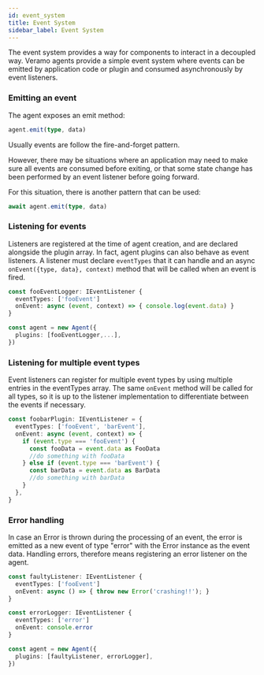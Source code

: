 ```yaml
---
id: event_system
title: Event System
sidebar_label: Event System
---
```


The event system provides a way for components to interact in a decoupled way. Veramo agents provide a simple event system where events can be emitted by application code or plugin and consumed asynchronously by event listeners.

### Emitting an event

The agent exposes an emit method:

```ts
agent.emit(type, data)
```

Usually events are follow the fire-and-forget pattern.

However, there may be situations where an application may need to make sure all events are consumed before exiting, or that some state change has been performed by an event listener before going forward.

For this situation, there is another pattern that can be used:

```ts
await agent.emit(type, data)
```

### Listening for events

Listeners are registered at the time of agent creation, and are declared alongside the plugin array. In fact, agent plugins can also behave as event listeners.
A listener must declare `eventTypes` that it can handle and an async `onEvent({type, data}, context)` method that will be called when an event is fired.

```ts
const fooEventLogger: IEventListener {
  eventTypes: ['fooEvent']
  onEvent: async (event, context) => { console.log(event.data) }
}

const agent = new Agent({
  plugins: [fooEventLogger,...],
})
```

### Listening for multiple event types

Event listeners can register for multiple event types by using multiple entries in the eventTypes array.
The same `onEvent` method will be called for all types, so it is up to the listener implementation to differentiate between the events if necessary.

```ts
const foobarPlugin: IEventListener = {
  eventTypes: ['fooEvent', 'barEvent'],
  onEvent: async (event, context) => {
    if (event.type === 'fooEvent') {
      const fooData = event.data as FooData
      //do something with fooData
    } else if (event.type === 'barEvent') {
      const barData = event.data as BarData
      //do something with barData
    }
  },
}
```

### Error handling

In case an Error is thrown during the processing of an event, the error is emitted as a new event of type "error" with the Error instance as the event data.
Handling errors, therefore means registering an error listener on the agent.

```ts
const faultyListener: IEventListener {
  eventTypes: ['fooEvent']
  onEvent: async () => { throw new Error('crashing!!'); }
}

const errorLogger: IEventListener {
  eventTypes: ['error']
  onEvent: console.error
}

const agent = new Agent({
  plugins: [faultyListener, errorLogger],
})

```
